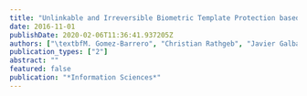 ```yaml
---
title: "Unlinkable and Irreversible Biometric Template Protection based on Bloom Filters"
date: 2016-11-01
publishDate: 2020-02-06T11:36:41.937205Z
authors: ["\textbfM. Gomez-Barrero", "Christian Rathgeb", "Javier Galbally", "Christoph Busch", "Julian Fierrez"]
publication_types: ["2"]
abstract: ""
featured: false
publication: "*Information Sciences*"
---
```


